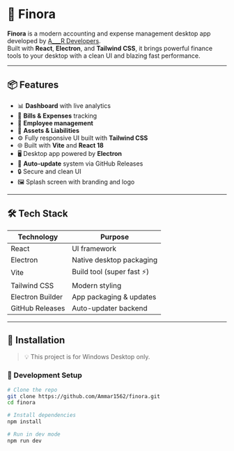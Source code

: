 # 🚀 Finora

**Finora** is a modern accounting and expense management desktop app developed by [A___R Developers](https://github.com/Ammar1562).  
Built with **React**, **Electron**, and **Tailwind CSS**, it brings powerful finance tools to your desktop with a clean UI and blazing fast performance.

---

## 📦 Features

- 📊 **Dashboard** with live analytics
- 🧾 **Bills & Expenses** tracking
- 👥 **Employee management**
- 💼 **Assets & Liabilities**
- ⚙️ Fully responsive UI built with **Tailwind CSS**
- 🌐 Built with **Vite** and **React 18**
- 🖥️ Desktop app powered by **Electron**
- 🔄 **Auto-update** system via GitHub Releases
- 🔒 Secure and clean UI
- 🖼️ Splash screen with branding and logo

---

## 🛠️ Tech Stack

| Technology     | Purpose                    |
|----------------|-----------------------------|
| React          | UI framework                |
| Electron       | Native desktop packaging    |
| Vite           | Build tool (super fast ⚡)   |
| Tailwind CSS   | Modern styling              |
| Electron Builder | App packaging & updates  |
| GitHub Releases | Auto-updater backend       |

---

## 🚀 Installation

> 💡 This project is for Windows Desktop only.

### 🔧 Development Setup

```bash
# Clone the repo
git clone https://github.com/Ammar1562/finora.git
cd finora

# Install dependencies
npm install

# Run in dev mode
npm run dev
